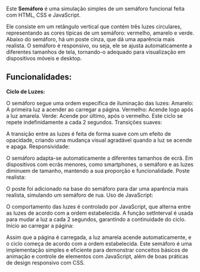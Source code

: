 Este **Semáforo** é uma simulação simples de um semáforo funcional feita com HTML, CSS e JavaScript. 

Ele consiste em um retângulo vertical que contém três luzes circulares, representando as cores típicas de um semáforo: vermelho, amarelo e verde. Abaixo do semáforo, há um poste cinza, que dá uma aparência mais realista. O semáforo é responsivo, ou seja, ele se ajusta automaticamente a diferentes tamanhos de tela, tornando-o adequado para visualização em dispositivos móveis e desktop.

## Funcionalidades: ##

**Ciclo de Luzes:**

O semáforo segue uma ordem específica de iluminação das luzes:
Amarelo: A primeira luz a acender ao carregar a página.
Vermelho: Acende logo após a luz amarela.
Verde: Acende por último, após o vermelho.
Este ciclo se repete indefinidamente a cada 2 segundos.
Transições suaves:

A transição entre as luzes é feita de forma suave com um efeito de opacidade, criando uma mudança visual agradável quando a luz se acende e apaga.
Responsividade:

O semáforo adapta-se automaticamente a diferentes tamanhos de ecrã. Em dispositivos com ecrãs menores, como smartphones, o semáforo e as luzes diminuem de tamanho, mantendo a sua proporção e funcionalidade.
Poste realista:

O poste foi adicionado na base do semáforo para dar uma aparência mais realista, simulando um semáforo de rua.
Uso de JavaScript:

O comportamento das luzes é controlado por JavaScript, que alterna entre as luzes de acordo com a ordem estabelecida. A função setInterval é usada para mudar a luz a cada 2 segundos, garantindo a continuidade do ciclo.
Início ao carregar a página:

Assim que a página é carregada, a luz amarela acende automaticamente, e o ciclo começa de acordo com a ordem estabelecida.
Este semáforo é uma implementação simples e eficiente para demonstrar conceitos básicos de animação e controle de elementos com JavaScript, além de boas práticas de design responsivo com CSS.
